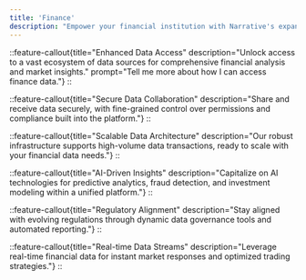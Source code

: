 ```yaml
---
title: 'Finance'
description: "Empower your financial institution with Narrative's expansive data collaboration and unparalleled scalability to transform decision-making and compliance processes."
---
```


::feature-callout{title="Enhanced Data Access" description="Unlock access to a vast ecosystem of data sources for comprehensive financial analysis and market insights." prompt="Tell me more about how I can access finance data."}
::

::feature-callout{title="Secure Data Collaboration" description="Share and receive data securely, with fine-grained control over permissions and compliance built into the platform."}
::

::feature-callout{title="Scalable Data Architecture" description="Our robust infrastructure supports high-volume data transactions, ready to scale with your financial data needs."}
::

::feature-callout{title="AI-Driven Insights" description="Capitalize on AI technologies for predictive analytics, fraud detection, and investment modeling within a unified platform."}
::

::feature-callout{title="Regulatory Alignment" description="Stay aligned with evolving regulations through dynamic data governance tools and automated reporting."}
::

::feature-callout{title="Real-time Data Streams" description="Leverage real-time financial data for instant market responses and optimized trading strategies."}
::